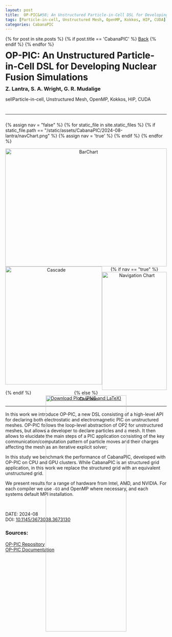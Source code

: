 ```yaml
---
layout: post
title:  OP-PIC&#58; An Unstructured Particle-in-Cell DSL for Developing Nuclear Fusion Simulations
tags: [Particle-in-cell, Unstructured Mesh, OpenMP, Kokkos, HIP, CUDA]
categories: CabanaPIC
---
```

<link rel="stylesheet" href="https://fonts.googleapis.com/css2?family=Material+Symbols+Outlined:opsz,wght,FILL,GRAD@20,400,0,0" />
{% for post in site.posts %}
  {% if post.title == 'CabanaPIC' %}
<a href="{{ site.baseurl }}{{ post.url }}">Back</a>
{% endif %}
{% endfor %}
<div class="dataHeader">
<h1 style="margin-top:9px;margin-bottom:0px;">OP-PIC&#58; An Unstructured Particle-in-Cell DSL for Developing Nuclear Fusion Simulations</h1>
<h3 style="margin-top:9px;margin-bottom:0px;">Z. Lantra, S. A. Wright, G. R. Mudalige</h3>
<s><p style="display: inline-block;"><span class="material-symbols-outlined">
sell</span>Particle-in-cell, Unstructured Mesh, OpenMP, Kokkos, HIP, CUDA</p></s>
</div>
<hr style="margin-top:24px;margin-bottom:24px;">


{% assign nav = "false" %}
{% for static_file in site.static_files %}
{% if static_file.path == "/static/assets/CabanaPIC/2024-08-lantra/navChart.png" %}
{% assign nav = 'true' %}
{% endif %} 
{% endfor %}

<div class="container">
<div class="top"><img src="{{ site.baseurl }}{% link static/assets/CabanaPIC/2024-08-lantra/barChart.png %}" alt="BarChart"/>
</div>
<div class="bottom">
{% if nav == "true" %}
<div class="colCascade"><img src="{{ site.baseurl }}{% link static/assets/CabanaPIC/2024-08-lantra/cascade.png %}" alt="Cascade" style="margin-right:2%;"/></div>
<div class="colNav"><img src="{{ site.baseurl }}{% link static/assets/CabanaPIC/2024-08-lantra/navChart.png %}" alt="Navigation Chart "/></div>
</div>
{% else %}
<div class="singleCol"><img src="{{ site.baseurl }}{% link static/assets/CabanaPIC/2024-08-lantra/cascade.png %}" alt="Cascade"/></div>
</div>
{% endif %}
</div>
<br>
<div class="plotsDownload"><a href="{{ site.baseurl }}{% link static/plots/CabanaPIC/2024-08-lantra/plots.zip %}" download>Download Plots (PNG and LaTeX)</a></div>
<hr style="margin-top:16px;margin-bottom:16px;">


In this work we introduce OP-PIC, a new DSL consisting of a high-level API for declaring both electrostatic and electromagnetic PIC on unstructured meshes. 
OP-PIC follows the loop-level abstraction of OP2 for unstructured meshes, but allows a developer to declare particles and a mesh. 
It then allows to elucidate the main steps of a PIC application consisting of the key communication/computation pattern of particle moves and their charges affecting the mesh as an iterative explicit solver;

In this study we benchmark the performance of CabanaPIC, developed with OP-PIC on CPU and GPU clusters. While CabanaPIC is an structured grid application, in this work we replace the structured grid with an equivalent unstructured grid.

We present results for a range of hardware from Intel, AMD, and NVIDIA. For each compiler we use `-O3` and OpenMP where necessary, and each systems default MPI installation.

<br>

DATE: 2024-08 <br>
DOI: [10.1145/3673038.3673130](https://doi.org/10.1145/3673038.3673130)
<h3>Sources:</h3>

<style>
.container{
    text-align: center;
  width: 100%;
  max-height: 736px;
  height: 100vw;
  margin: 0;
  max-width: 736px;
}
.top{
    
    height: 50%;
    width: 100%;
}
.bottom{
    height: 50%;
    width: 100%;
}
img{
    height: 100%;
}
.colCascade{
            float: left;
            width: 60%;
            height: 100%;
            vertical-align: middle;
}
.colNav{
            float: left;
            width: 40%;
            height: 100%;
            vertical-align: middle;
}
.singleCol{
            position: relative;
            width: 50%;
            height: 100%;
            left: 25%;
}
.plotsDownload{
  text-align: center;
}
</style>


[OP-PIC Repository](https://github.com/OP-DSL/OP-PIC)<br>[OP-PIC Documentation](https://zamanlantra.github.io/git_docs_test/index.html)<br>